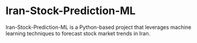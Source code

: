 # Iran-Stock-Prediction-ML
Iran-Stock-Prediction-ML is a Python-based project that leverages machine learning techniques to forecast stock market trends in Iran.
